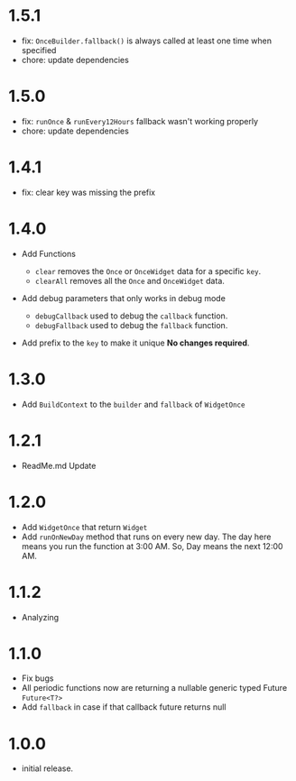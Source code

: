 # 1.5.1

- fix: `OnceBuilder.fallback()` is always called at least one time when specified
- chore: update dependencies

# 1.5.0

- fix: `runOnce` & `runEvery12Hours` fallback wasn't working properly
- chore: update dependencies

# 1.4.1

- fix: clear key was missing the prefix 

# 1.4.0

- Add Functions
  * `clear` removes the `Once` or `OnceWidget` data for a specific `key`.
  * `clearAll` removes all the `Once` and `OnceWidget` data.
   
- Add debug parameters that only works in debug mode
  * `debugCallback` used to debug the `callback` function.
  * `debugFallback` used to debug the `fallback` function.

- Add prefix to the `key` to make it unique **No changes required**.

# 1.3.0

- Add `BuildContext` to the `builder` and `fallback` of `WidgetOnce`
 
# 1.2.1

- ReadMe.md Update 

# 1.2.0

- Add `WidgetOnce` that return `Widget`
- Add `runOnNewDay` method that runs on every new day.
  The day here means you run the function at 3:00 AM. So, Day means
  the next 12:00 AM.

# 1.1.2

- Analyzing
# 1.1.0

- Fix bugs
- All periodic functions now are returning a nullable generic typed Future `Future<T?>`
- Add `fallback`  in case if that callback future returns null

# 1.0.0

- initial release.
